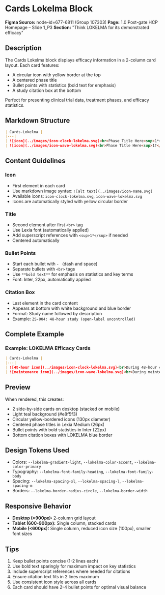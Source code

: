 # Cards Lokelma Block

**Figma Source:** node-id=677-6811 (Group 107303)
**Page:** 1.0 Post-gate HCP Homepage – Slide 1_P3
**Section:** "Think LOKELMA for its demonstrated efficacy"

## Description

The Cards Lokelma block displays efficacy information in a 2-column card layout. Each card features:
- A circular icon with yellow border at the top
- A centered phase title
- Bullet points with statistics (bold text for emphasis)
- A study citation box at the bottom

Perfect for presenting clinical trial data, treatment phases, and efficacy statistics.

## Markdown Structure

```markdown
| Cards-Lokelma |
|---|
| ![icon](../images/icon-clock-lokelma.svg)<br>Phase Title Here<sup>1*</sup><br>- **Statistic 1** description text<br>- **Statistic 2** description text<br>- **Statistic 3** description text<br>Study Citation Text |
| ![icon](../images/icon-wave-lokelma.svg)<br>Phase Title Here<sup>1†</sup><br>- **Statistic 1** description text<br>- **Statistic 2** description text<br>Study Citation Text |
```

## Content Guidelines

### Icon
- First element in each card
- Use markdown image syntax: `![alt text](../images/icon-name.svg)`
- Available icons: `icon-clock-lokelma.svg`, `icon-wave-lokelma.svg`
- Icons are automatically styled with yellow circular border

### Title
- Second element after first `<br>` tag
- Use Lexia font (automatically applied)
- Add superscript references with `<sup>1*</sup>` if needed
- Centered automatically

### Bullet Points
- Start each bullet with `- ` (dash and space)
- Separate bullets with `<br>` tags
- Use `**bold text**` for emphasis on statistics and key terms
- Font: Inter, 22px, automatically applied

### Citation Box
- Last element in the card content
- Appears at bottom with white background and blue border
- Format: Study name followed by description
- Example: `ZS-004: 48-hour study (open-label uncontrolled)`

## Complete Example

### Example: LOKELMA Efficacy Cards

```markdown
| Cards-Lokelma |
|---|
| ![48-hour icon](../images/icon-clock-lokelma.svg)<br>During 48-hour correction phase<sup>1*</sup><br>- **88%** of LOKELMA patients achieved **normokalemia at 48 hours**<br>- Reductions in potassium were observed **1 hour** after the first 10 g dose of LOKELMA<br>- **Median time** to normokalemia was **2.2 hours** with LOKELMA 10 g TID (baseline avg: 5.6; range 4.1–7.2 mmol/L)<br>ZS-004: 48-hour study (open-label uncontrolled) |
| ![maintenance icon](../images/icon-wave-lokelma.svg)<br>During maintenance phase (days 8–365)<sup>1†</sup><br>- **75.6%** of LOKELMA patients **sustained normokalemia**<sup>‡</sup><br>- Of the 70% of patients who were on RAASi therapy at baseline, **~89%** stayed on RAASi therapy<br>ZS-005: long-term study (up to 12 months; open-label uncontrolled) |
```

## Preview

When rendered, this creates:
- 2 side-by-side cards on desktop (stacked on mobile)
- Light teal background (#e8f5f3)
- Circular yellow-bordered icons (130px diameter)
- Centered phase titles in Lexia Medium (26px)
- Bullet points with bold statistics in Inter (22px)
- Bottom citation boxes with LOKELMA blue border

## Design Tokens Used

- Colors: `--lokelma-gradient-light`, `--lokelma-color-accent`, `--lokelma-color-primary`
- Typography: `--lokelma-font-family-heading`, `--lokelma-font-family-body`
- Spacing: `--lokelma-spacing-xl`, `--lokelma-spacing-l`, `--lokelma-spacing-m`
- Borders: `--lokelma-border-radius-circle`, `--lokelma-border-width`

## Responsive Behavior

- **Desktop (>900px):** 2-column grid layout
- **Tablet (600-900px):** Single column, stacked cards
- **Mobile (<600px):** Single column, reduced icon size (100px), smaller font sizes

## Tips

1. Keep bullet points concise (1-2 lines each)
2. Use bold text sparingly for maximum impact on key statistics
3. Include superscript references where needed for citations
4. Ensure citation text fits in 2 lines maximum
5. Use consistent icon style across all cards
6. Each card should have 2-4 bullet points for optimal visual balance
